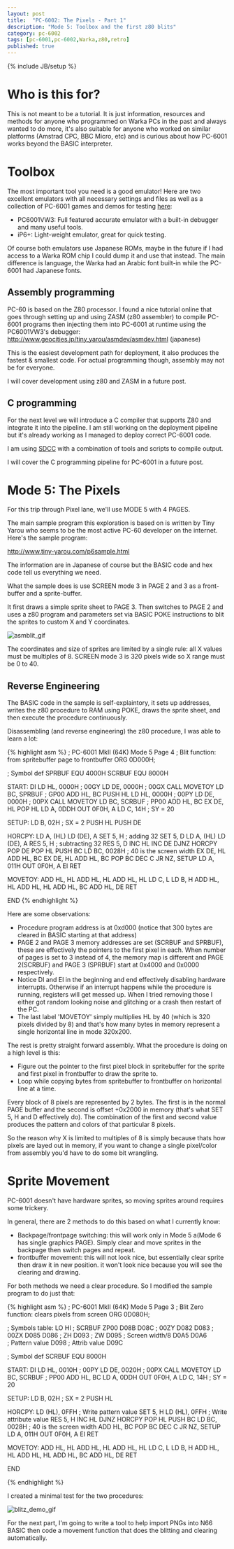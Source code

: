```yaml
---
layout: post
title:  "PC-6002: The Pixels - Part 1"
description: "Mode 5: Toolbox and the first z80 blits"
category: pc-6002
tags: [pc-6001,pc-6002,Warka,z80,retro]
published: true
---
```


{% include JB/setup %}

[asmblit_gif]: {{site.baseurl}}assets/photos/pc6002/asmblit.gif
[blitz_demo_gif]: {{site.baseurl}}assets/photos/pc6002/blitz_demo.gif

# Who is this for?

This is not meant to be a tutorial. It is just information, resources and methods for anyone who programmed on Warka PCs in the past and always wanted to do more, it's also suitable for anyone who worked on similar platforms (Amstrad CPC, BBC Micro, etc) and is curious about how PC-6001 works beyond the BASIC interpreter.

# Toolbox

The most important tool you need is a good emulator! Here are two excellent emulators with all necessary settings and files as well as a collection of PC-6001 games and demos for testing [here](https://mega.nz/#!yugQDCqY!KZSDhtveWfBtMtP8Qx8s-GudQO7hdkIxOciNmjjuX7c):

- PC6001VW3: Full featured accurate emulator with a built-in debugger and many useful tools.
- iP6+: Light-weight emulator, great for quick testing.

Of course both emulators use Japanese ROMs, maybe in the future if I had access to a Warka ROM chip I could dump it and use that instead. The main difference is language, the Warka had an Arabic font built-in while the PC-6001 had Japanese fonts.

## Assembly programming

PC-60 is based on the Z80 processor. I found a nice tutorial online that goes through setting up and using ZASM (z80 assembler) to compile PC-6001 programs then injecting them into PC-6001 at runtime using the PC6001VW3's debugger: http://www.geocities.jp/tiny_yarou/asmdev/asmdev.html (japanese)

This is the easiest development path for deployment, it also produces the fastest & smallest code. For actual programming though, assembly may not be for everyone.

I will cover development using z80 and ZASM in a future post.

## C programming

For the next level we will introduce a C compiler that supports Z80 and integrate it into the pipeline. I am still working on the deployment pipeline but it's already working as I managed to deploy correct PC-6001 code.

I am using [SDCC](http://sdcc.sourceforge.net/) with a combination of tools and scripts to compile output.

I will cover the C programming pipeline for PC-6001 in a future post.

# Mode 5: The Pixels

For this trip through Pixel lane, we'll use MODE 5 with 4 PAGES.

The main sample program this exploration is based on is written by Tiny Yarou who seems to be the most active PC-60 developer on the internet. Here's the sample program:

http://www.tiny-yarou.com/p6sample.html

The information are in Japanese of course but the BASIC code and hex code tell us everything we need.

What the sample does is use SCREEN mode 3 in PAGE 2 and 3 as a front-buffer and a sprite-buffer.

It first draws a simple sprite sheet to PAGE 3. Then switches to PAGE 2 and uses a z80 program and parameters set via BASIC POKE instructions to blit the sprites to custom X and Y coordinates.

![asmblit_gif]

The coordinates and size of sprites are limited by a single rule: all X values must be multiples of 8. SCREEN mode 3 is 320 pixels wide so X range must be 0 to 40.

## Reverse Engineering

The BASIC code in the sample is self-explaintory, it sets up addresses, writes the z80 procedure to RAM using POKE, draws the sprite sheet, and then execute the procedure continuously.

Disassembling (and reverse engineering) the z80 procedure, I was able to learn a lot: 

{% highlight asm %}
; PC-6001 MkII (64K) Mode 5 Page 4
; Blit function: from spritebuffer page to frontbuffer
ORG 0D000H;

; Symbol def 
SPRBUF EQU 4000H
SCRBUF EQU 8000H

START:
	DI
	LD HL, 0000H	; 00GY
	LD DE, 0000H	; 00GX
	CALL MOVETOY
	LD BC, SPRBUF	; GP00
	ADD HL, BC
	PUSH HL
	LD HL, 0000H	; 00PY
	LD DE, 0000H	; 00PX
	CALL MOVETOY
	LD BC, SCRBUF	; PP00
	ADD HL, BC
	EX DE, HL
	POP HL
	LD A, 0DDH
	OUT 0F0H, A
	LD C, 14H		; SY = 20

SETUP:
	LD B, 02H		; SX = 2
	PUSH HL
	PUSH DE
	
HORCPY:
	LD A, (HL)
	LD (DE), A
	SET 5, H		; adding 32
	SET 5, D
	LD A, (HL)
	LD (DE), A
	RES 5, H		; subtracting 32
	RES 5, D
	INC HL
	INC DE
	DJNZ HORCPY
	POP DE
	POP HL
	PUSH BC
	LD BC, 0028H	; 40 is the screen width
	EX DE, HL
	ADD HL, BC
	EX DE, HL
	ADD HL, BC
	POP BC
	DEC C
	JR NZ, SETUP
	LD A, 011H
	OUT 0F0H, A
	EI
	RET
	
MOVETOY:
	ADD HL, HL
	ADD HL, HL
	ADD HL, HL
	LD C, L
	LD B, H
	ADD HL, HL
	ADD HL, HL
	ADD HL, BC
	ADD HL, DE
	RET
	
END
{% endhighlight %}

Here are some observations:

- Procedure program address is at 0xd000 (notice that 300 bytes are cleared in BASIC starting at that address)
- PAGE 2 and PAGE 3 memory addresses are set (SCRBUF and SPRBUF), these are effectively the pointers to the first pixel in each. When number of pages is set to 3 instead of 4, the memory map is different and PAGE 2(SCRBUF) and PAGE 3 (SPRBUF) start at 0x4000 and 0x0000 respectively.
- Notice DI and EI in the beginning and end effectively disabling hardware interrupts. Otherwise if an interrupt happens while the procedure is running, registers will get messed up. When I tried removing those I either got random looking noise and glitching or a crash then restart of the PC.
- The last label 'MOVETOY' simply multiplies HL by 40 (which is 320 pixels divided by 8) and that's how many bytes in memory represent a single horizontal line in mode 320x200.

The rest is pretty straight forward assembly. What the procedure is doing on a high level is this:

- Figure out the pointer to the first pixel block in spritebuffer for the sprite and first pixel in frontbuffer to draw the sprite to.
- Loop while copying bytes from spritebuffer to frontbuffer on horizontal line at a time.


Every block of 8 pixels are represented by 2 bytes. The first is in the normal PAGE buffer and the second is offset +0x2000 in memory (that's what SET 5, H and D effectively do). The combination of the first and second value produces the pattern and colors of that particular 8 pixels.

So the reason why X is limited to multiples of 8 is simply because thats how pixels are layed out in memory, if you want to change a single pixel/color from assembly you'd have to do some bit wrangling.

# Sprite Movement

PC-6001 doesn't have hardware sprites, so moving sprites around requires some trickery.

In general, there are 2 methods to do this based on what I currently know:

- Backpage/frontpage switching: this will work only in Mode 5 a(Mode 6 has single graphics PAGE). Simply clear and move sprites in the backpage then switch pages and repeat.
- frontbuffer movement: this will not look nice, but essentially clear sprite then draw it in new position. it won't look nice because you will see the clearing and drawing.

For both methods we need a clear procedure. So I modified the sample program to do just that:

{% highlight asm %}
; PC-6001 MkII (64K) Mode 5 Page 3
; Blit Zero function: clears pixels from screen
ORG 0D080H;

; Symbols table:	LO	 HI
; SCRBUF ZP00		D08B D08C
; 00ZY				D082 D083
; 00ZX				D085 D086
; ZH				D093
; ZW				D095
; Screen width/8	D0A5 D0A6				
; Pattern value		D098
; Attrib value		D09C

; Symbol def 
SCRBUF EQU 8000H

START:
	DI
	LD HL, 0010H	; 00PY
	LD DE, 0020H	; 00PX
	CALL MOVETOY
	LD BC, SCRBUF	; PP00
	ADD HL, BC
	LD A, 0DDH
	OUT 0F0H, A
	LD C, 14H		; SY = 20

SETUP:
	LD B, 02H		; SX = 2
	PUSH HL
	
HORCPY:
	LD (HL), 0FFH	; Write pattern value
	SET 5, H
	LD (HL), 0FFH	; Write attribute value
	RES 5, H
	INC HL
	DJNZ HORCPY
	POP HL
	PUSH BC
	LD BC, 0028H	; 40 is the screen width
	ADD HL, BC
	POP BC
	DEC C
	JR NZ, SETUP
	LD A, 011H
	OUT 0F0H, A
	EI
	RET
	
MOVETOY:
	ADD HL, HL
	ADD HL, HL
	ADD HL, HL
	LD C, L
	LD B, H
	ADD HL, HL
	ADD HL, HL
	ADD HL, BC
	ADD HL, DE
	RET
	
END

{% endhighlight %}

I created a minimal test for the two procedures:

![blitz_demo_gif]

For the next part, I'm going to write a tool to help import PNGs into N66 BASIC then code a movement function that does the blitting and clearing automatically.

